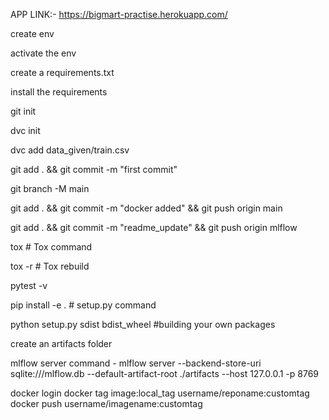 APP LINK:- https://bigmart-practise.herokuapp.com/

create env

activate the env

create a requirements.txt

install the requirements

git init

dvc init

dvc add data_given/train.csv

git add . && git commit -m "first commit" 

git branch -M main

git add . && git commit -m "docker added"  && git push origin main

git add . && git commit -m "readme_update"  && git push origin mlflow



tox # Tox command

tox -r # Tox rebuild

pytest -v

pip install -e . # setup.py command

python setup.py sdist bdist_wheel #building your own packages

create an artifacts folder

mlflow server command - 
mlflow server --backend-store-uri sqlite:///mlflow.db --default-artifact-root ./artifacts --host 127.0.0.1 -p 8769


docker login
docker tag image:local_tag username/reponame:customtag
docker push username/imagename:customtag